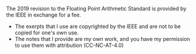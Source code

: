 The 2019 revision to the Floating Point Arithmetic Standard is provided by the IEEE in exchange for a fee.
- The exerpts that I use are copyrighted by the IEEE and are not to be copied for one's own use.
- The notes that I provide are my own work, and you have my permission to use them with attribution (CC-NC-AT-4.0)

